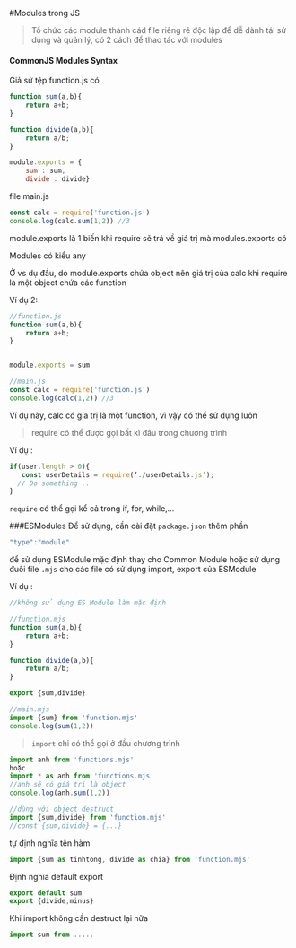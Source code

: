 #Modules trong JS
> Tổ chức các module thành cád file riêng rẽ độc lập để dễ dành tái sử dụng và quản lý, có 2 cách để thao tác với modules

#### CommonJS Modules Syntax
Giả sử tệp function.js có
```js
function sum(a,b){
    return a+b;
}

function divide(a,b){
    return a/b;
}

module.exports = {
    sum : sum,
    divide : divide} 

```

file main.js
```js
const calc = require('function.js')
console.log(calc.sum(1,2)) //3
```

module.exports là 1 biến khi require sẽ trả về giá trị mà modules.exports có

Modules có kiểu any

Ở vs dụ đầu, do module.exports chứa object nên giá trị của calc khi require là một object chứa các function

Ví dụ 2:

```js
//function.js
function sum(a,b){
    return a+b;
}


module.exports = sum

//main.js
const calc = require('function.js')
console.log(calc(1,2)) //3
```
Ví dụ này, calc có gía trị là một function, vì vậy có thể sử dụng luôn

>require có thể được gọi bất kì đâu trong chương trình

Ví dụ : 
```js
if(user.length > 0){
   const userDetails = require(‘./userDetails.js’);
  // Do something ..
}
```
``require`` có thể gọi kể cả trong if, for, while,...

###ESModules
Để sử dụng, cần cài đặt ``package.json`` thêm phần
```js
"type":"module"
```
để sử dụng ESModule mặc định thay cho Common Module
hoặc sử dụng đuôi file ``.mjs`` cho các file có sử dụng import, export của ESModule

Ví dụ :
```js
//không sử dụng ES Module làm mặc định

//function.mjs
function sum(a,b){
    return a+b;
}

function divide(a,b){
    return a/b;
}

export {sum,divide}

//main.mjs
import {sum} from 'function.mjs'
console.log(sum(1,2))
```

> ``import`` chỉ có thể gọi ở đầu chương trình
```js
import anh from 'functions.mjs'
hoặc
import * as anh from 'functions.mjs' 
//anh sẽ có giá trị là object
console.log(anh.sum(1,2))

//dùng với object destruct
import {sum,divide} from 'function.mjs'
//const {sum,divide} = {...}
```

tự định nghĩa tên hàm

```js
import {sum as tinhtong, divide as chia} from 'function.mjs'
```

Định nghĩa default export
```js
export default sum
export {divide,minus}
```

Khi import không cần destruct lại nữa

```js
import sum from .....
```